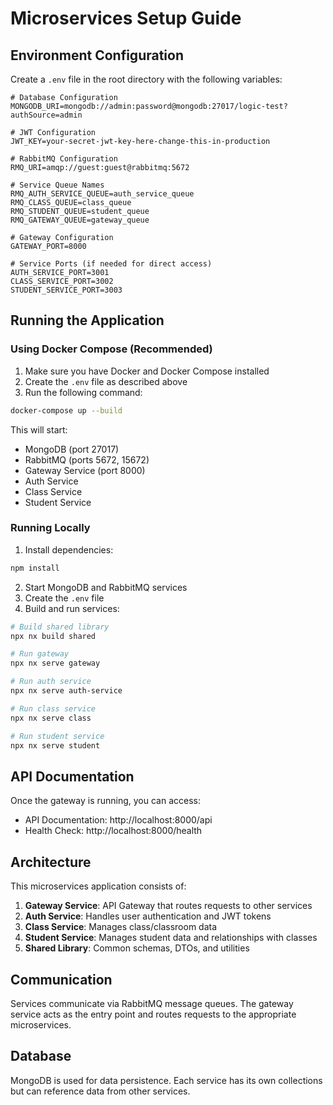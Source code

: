 # Microservices Setup Guide

## Environment Configuration

Create a `.env` file in the root directory with the following variables:

```env
# Database Configuration
MONGODB_URI=mongodb://admin:password@mongodb:27017/logic-test?authSource=admin

# JWT Configuration
JWT_KEY=your-secret-jwt-key-here-change-this-in-production

# RabbitMQ Configuration
RMQ_URI=amqp://guest:guest@rabbitmq:5672

# Service Queue Names
RMQ_AUTH_SERVICE_QUEUE=auth_service_queue
RMQ_CLASS_QUEUE=class_queue
RMQ_STUDENT_QUEUE=student_queue
RMQ_GATEWAY_QUEUE=gateway_queue

# Gateway Configuration
GATEWAY_PORT=8000

# Service Ports (if needed for direct access)
AUTH_SERVICE_PORT=3001
CLASS_SERVICE_PORT=3002
STUDENT_SERVICE_PORT=3003
```

## Running the Application

### Using Docker Compose (Recommended)

1. Make sure you have Docker and Docker Compose installed
2. Create the `.env` file as described above
3. Run the following command:

```bash
docker-compose up --build
```

This will start:
- MongoDB (port 27017)
- RabbitMQ (ports 5672, 15672)
- Gateway Service (port 8000)
- Auth Service
- Class Service
- Student Service

### Running Locally

1. Install dependencies:
```bash
npm install
```

2. Start MongoDB and RabbitMQ services
3. Create the `.env` file
4. Build and run services:

```bash
# Build shared library
npx nx build shared

# Run gateway
npx nx serve gateway

# Run auth service
npx nx serve auth-service

# Run class service
npx nx serve class

# Run student service
npx nx serve student
```

## API Documentation

Once the gateway is running, you can access:
- API Documentation: http://localhost:8000/api
- Health Check: http://localhost:8000/health

## Architecture

This microservices application consists of:

1. **Gateway Service**: API Gateway that routes requests to other services
2. **Auth Service**: Handles user authentication and JWT tokens
3. **Class Service**: Manages class/classroom data
4. **Student Service**: Manages student data and relationships with classes
5. **Shared Library**: Common schemas, DTOs, and utilities

## Communication

Services communicate via RabbitMQ message queues. The gateway service acts as the entry point and routes requests to the appropriate microservices.

## Database

MongoDB is used for data persistence. Each service has its own collections but can reference data from other services.

